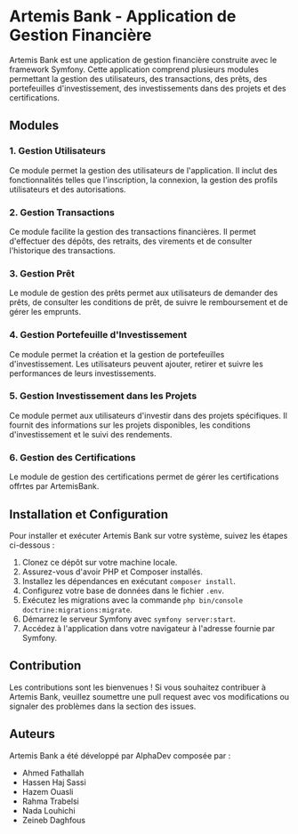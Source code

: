 # Artemis Bank - Application de Gestion Financière

Artemis Bank est une application de gestion financière construite avec le framework Symfony. Cette application comprend plusieurs modules permettant la gestion des utilisateurs, des transactions, des prêts, des portefeuilles d'investissement, des investissements dans des projets et des certifications.

## Modules

### 1. Gestion Utilisateurs
Ce module permet la gestion des utilisateurs de l'application. Il inclut des fonctionnalités telles que l'inscription, la connexion, la gestion des profils utilisateurs et des autorisations.

### 2. Gestion Transactions
Ce module facilite la gestion des transactions financières. Il permet d'effectuer des dépôts, des retraits, des virements et de consulter l'historique des transactions.

### 3. Gestion Prêt
Le module de gestion des prêts permet aux utilisateurs de demander des prêts, de consulter les conditions de prêt, de suivre le remboursement et de gérer les emprunts.

### 4. Gestion Portefeuille d'Investissement
Ce module permet la création et la gestion de portefeuilles d'investissement. Les utilisateurs peuvent ajouter, retirer et suivre les performances de leurs investissements.

### 5. Gestion Investissement dans les Projets
Ce module permet aux utilisateurs d'investir dans des projets spécifiques. Il fournit des informations sur les projets disponibles, les conditions d'investissement et le suivi des rendements.

### 6. Gestion des Certifications
Le module de gestion des certifications permet de gérer les certifications offrtes par ArtemisBank.

## Installation et Configuration

Pour installer et exécuter Artemis Bank sur votre système, suivez les étapes ci-dessous :

1. Clonez ce dépôt sur votre machine locale.
2. Assurez-vous d'avoir PHP et Composer installés.
3. Installez les dépendances en exécutant `composer install`.
4. Configurez votre base de données dans le fichier `.env`.
5. Exécutez les migrations avec la commande `php bin/console doctrine:migrations:migrate`.
6. Démarrez le serveur Symfony avec `symfony server:start`.
7. Accédez à l'application dans votre navigateur à l'adresse fournie par Symfony.

## Contribution

Les contributions sont les bienvenues ! Si vous souhaitez contribuer à Artemis Bank, veuillez soumettre une pull request avec vos modifications ou signaler des problèmes dans la section des issues.

## Auteurs

Artemis Bank a été développé par AlphaDev composée par :
- Ahmed Fathallah
- Hassen Haj Sassi
- Hazem Ouasli
- Rahma Trabelsi
- Nada Louhichi
- Zeineb Daghfous


